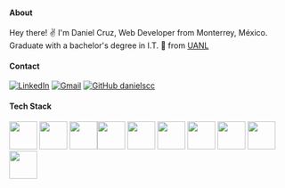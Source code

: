 #### About
Hey there! ✌ I'm Daniel Cruz, Web Developer from Monterrey, México. Graduate with a bachelor's degree in I.T. :elephant: from <a href="https://www.uanl.mx/universidad-autonoma-de-nuevo-leon/">UANL</a>
#### Contact

[![LinkedIn](https://img.shields.io/badge/LinkedIn-%230077B5.svg?logo=linkedin&logoColor=white)](https://linkedin.com/in/danielscc) 
[![Gmail](https://img.shields.io/badge/Gmail-%23D14836.svg?logo=gmail&logoColor=white)](mailto:daniel.cruzcts@gmail.com)
[![GitHub danielscc](https://img.shields.io/github/followers/danielscc?label=follow&style=social)](https://github.com/danielscc)


#### Tech Stack


<img height="50" src="https://user-images.githubusercontent.com/25181517/121405384-444d7300-c95d-11eb-959f-913020d3bf90.png"> 
<img height="50" src="https://user-images.githubusercontent.com/25181517/121405754-b4f48f80-c95d-11eb-8893-fc325bde617f.png">
<img height="50" src="https://raw.githubusercontent.com/michaelkolesidis/tech-icons/3f4f5fbef9a8e5dae8dc9cab983472a9222993b9/icons/html5/html5-original.svg"><img height="50" src="https://raw.githubusercontent.com/michaelkolesidis/tech-icons/3f4f5fbef9a8e5dae8dc9cab983472a9222993b9/icons/css3/css3-original.svg">
<img height="50" src="https://raw.githubusercontent.com/onemarc/tech-icons/e0e9d27d9e004526fc715d77210b6d0046a9e4b5/icons/javascript.svg"> 
<img height="50" src="https://raw.githubusercontent.com/onemarc/tech-icons/e0e9d27d9e004526fc715d77210b6d0046a9e4b5/icons/typescript.svg">
<img height="50" src="https://user-images.githubusercontent.com/25181517/183890595-779a7e64-3f43-4634-bad2-eceef4e80268.png"> 
<img height="50" src="https://user-images.githubusercontent.com/25181517/183911544-95ad6ba7-09bf-4040-ac44-0adafedb9616.png">
<img height="50" src="https://raw.githubusercontent.com/dheereshagrwal/colored-icons/0bafca8be51a7290244f4219e42b4a530a5dfefb/public/icons/postgresql/postgresql.svg">
<img height="50" src="https://raw.githubusercontent.com/onemarc/tech-icons/e0e9d27d9e004526fc715d77210b6d0046a9e4b5/icons/docker.svg">




